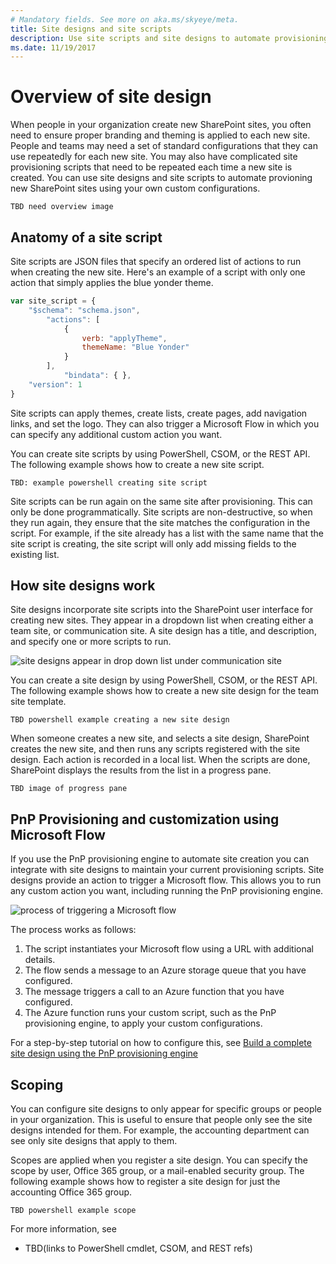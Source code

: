 ```yaml
---
# Mandatory fields. See more on aka.ms/skyeye/meta.
title: Site designs and site scripts
description: Use site scripts and site designs to automate provisioning new SharePoint sites with custom configurations.
ms.date: 11/19/2017
---
```


# Overview of site design
When people in your organization create new SharePoint sites, you often need to ensure proper branding and theming is applied to each new site. People and teams may need a set of standard configurations that they can use repeatedly for each new site. You may also have complicated site provisioning scripts that need to be repeated each time a new site is created. You can use site designs and site scripts to automate provioning new SharePoint sites using your own custom configurations.

```
TBD need overview image
```

## Anatomy of a site script

Site scripts are JSON files that specify an ordered list of actions to run when creating the new site. Here's an example of a script with only one action that simply applies the blue yonder theme.

```javascript
var site_script = {
    "$schema": "schema.json",
        "actions": [
            {
                verb: "applyTheme",
                themeName: "Blue Yonder"
            }
        ],
            "bindata": { },
    "version": 1
}
```

Site scripts can apply themes, create lists, create pages, add navigation links, and set the logo. They can also trigger a Microsoft Flow in which you can specify any additional custom action you want.

You can create site scripts by using PowerShell, CSOM, or the REST API. The following example shows how to create a new site script.

```
TBD: example powershell creating site script
```

Site scripts can be run again on the same site after provisioning. This can only be done programmatically. Site scripts are non-destructive, so when they run again, they ensure that the site matches the configuration in the script. For example, if the site already has a list with the same name that the site script is creating, the site script will only add missing fields to the existing list.

## How site designs work

Site designs incorporate site scripts into the SharePoint user interface for creating new sites. They appear in a dropdown list when creating either a team site, or communication site. A site design has a title, and description, and specify one or more scripts to run.

![site designs appear in drop down list under communication site](/images/site-designs-listed-on-communication-site-template.png)

You can create a site design by using PowerShell, CSOM, or the REST API. The following example shows how to create a new site design for the team site template.

```
TBD powershell example creating a new site design
```

When someone creates a new site, and selects a site design, SharePoint creates the new site, and then runs any scripts registered with the site design. Each action is recorded in a local list. When the scripts are done, SharePoint displays the results from the list in a progress pane.

```
TBD image of progress pane
```

## PnP Provisioning and customization using Microsoft Flow

If you use the PnP provisioning engine to automate site creation you can integrate with site designs to maintain your current provisioning scripts. Site designs provide an action to trigger a Microsoft flow. This allows you to run any custom action you want, including running the PnP provisioning engine.

![process of triggering a Microsoft flow](/images/process-for-triggering-a-custom-flow.png)

The process works as follows:
1. The script instantiates your Microsoft flow using a URL with additional details.
1. The flow sends a message to an Azure storage queue that you have configured.
1. The message triggers a call to an Azure function that you have configured.
1. The Azure function runs your custom script, such as the PnP provisioning engine, to apply your custom configurations.

For a step-by-step tutorial on how to configure this, see [Build a complete site design using the PnP provisioning engine](site-design-pnp-provisioning)

## Scoping

You can configure site designs to only appear for specific groups or people in your organization. This is useful to ensure that people only see the site designs intended for them. For example, the accounting department can see only site designs that apply to them. 

Scopes are applied when you register a site design. You can specify the scope by user, Office 365 group, or a mail-enabled security group. The following example shows how to register a site design for just the accounting Office 365 group.

```
TBD powershell example scope
```

For more information, see
*  TBD(links to PowerShell cmdlet, CSOM, and REST refs)
